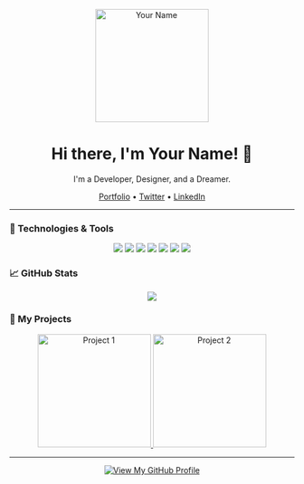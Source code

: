 <p align="center">
  <img src="https://your-image-url.jpg" alt="Your Name" width="200"/>
</p>

<h1 align="center">Hi there, I'm Your Name! 👋</h1>

<p align="center">I'm a Developer, Designer, and a Dreamer.</p>

<p align="center">
  <a href="https://yourwebsite.com">Portfolio</a> •
  <a href="https://twitter.com/your-twitter">Twitter</a> •
  <a href="https://www.linkedin.com/in/your-linkedin">LinkedIn</a>
</p>

---

### 🔧 Technologies & Tools

<p align="center">
  <img src="https://img.shields.io/badge/-Python-3776AB?style=flat-square&logo=python&logoColor=white"/>
  <img src="https://img.shields.io/badge/-JavaScript-F7DF1E?style=flat-square&logo=javascript&logoColor=black"/>
  <img src="https://img.shields.io/badge/-HTML5-E34F26?style=flat-square&logo=html5&logoColor=white"/>
  <img src="https://img.shields.io/badge/-CSS3-1572B6?style=flat-square&logo=css3&logoColor=white"/>
  <img src="https://img.shields.io/badge/-React-61DAFB?style=flat-square&logo=react&logoColor=black"/>
  <img src="https://img.shields.io/badge/-Node.js-339933?style=flat-square&logo=node.js&logoColor=white"/>
  <img src="https://img.shields.io/badge/-VS%20Code-007ACC?style=flat-square&logo=visual-studio-code&logoColor=white"/>
  <!-- Add more badges for your tech stack -->
</p>

### 📈 GitHub Stats

<p align="center">
  <img src="https://github-readme-stats.vercel.app/api?username=your-github-username&show_icons=true&count_private=true&hide=prs,issues,contribs&theme=radical"/>
</p>

### 🎨 My Projects

<!-- Showcase some of your projects with images and links -->
<p align="center">
  <a href="https://github.com/your-repo/project-1">
    <img src="https://via.placeholder.com/150" alt="Project 1" width="200" />
  </a>
  <a href="https://github.com/your-repo/project-2">
    <img src="https://via.placeholder.com/150" alt="Project 2" width="200" />
  </a>
  <!-- Add more project images and links -->
</p>

---

<p align="center">
  <a href="https://github.com/your-repo">
    <img src="https://img.shields.io/badge/-View%20My%20GitHub%20Profile-black?style=flat-square&logo=github&logoColor=white" alt="View My GitHub Profile" />
  </a>
</p>
